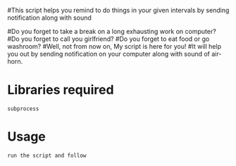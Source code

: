 #This script helps you remind to do things in your given intervals by sending notification along with sound

#Do you forget to take a break on a long exhausting work on computer?
#Do you forget to call you girlfriend?
#Do you forget to eat food or go washroom?
#Well, not from now on, My script is here for you!
#It will help you out by sending notification on your computer along with sound of air-horn.


Libraries required
==================
	subprocess

Usage
==================
	run the script and follow
